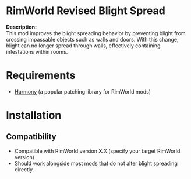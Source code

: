 # RimWorld Revised Blight Spread

**Description:**  
This mod improves the blight spreading behavior by preventing blight from crossing impassable objects such as walls and doors. With this change, blight can no longer spread through walls, effectively containing infestations within rooms.


# Requirements
- [Harmony](https://github.com/pardeike/Harmony) (a popular patching library for RimWorld mods)


# Installation


## Compatibility
- Compatible with RimWorld version X.X (specify your target RimWorld version)
- Should work alongside most mods that do not alter blight spreading directly.
